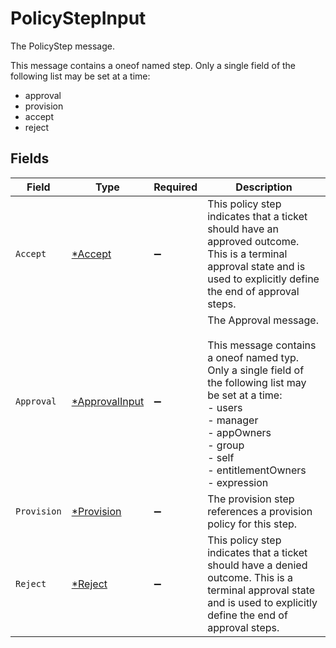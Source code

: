 # PolicyStepInput

The PolicyStep message.

This message contains a oneof named step. Only a single field of the following list may be set at a time:
  - approval
  - provision
  - accept
  - reject



## Fields

| Field                                                                                                                                                                                                                        | Type                                                                                                                                                                                                                         | Required                                                                                                                                                                                                                     | Description                                                                                                                                                                                                                  |
| ---------------------------------------------------------------------------------------------------------------------------------------------------------------------------------------------------------------------------- | ---------------------------------------------------------------------------------------------------------------------------------------------------------------------------------------------------------------------------- | ---------------------------------------------------------------------------------------------------------------------------------------------------------------------------------------------------------------------------- | ---------------------------------------------------------------------------------------------------------------------------------------------------------------------------------------------------------------------------- |
| `Accept`                                                                                                                                                                                                                     | [*Accept](../../models/shared/accept.md)                                                                                                                                                                                     | :heavy_minus_sign:                                                                                                                                                                                                           | This policy step indicates that a ticket should have an approved outcome. This is a terminal approval state and is used to explicitly define the end of approval steps.                                                      |
| `Approval`                                                                                                                                                                                                                   | [*ApprovalInput](../../models/shared/approvalinput.md)                                                                                                                                                                       | :heavy_minus_sign:                                                                                                                                                                                                           | The Approval message.<br/><br/>This message contains a oneof named typ. Only a single field of the following list may be set at a time:<br/>  - users<br/>  - manager<br/>  - appOwners<br/>  - group<br/>  - self<br/>  - entitlementOwners<br/>  - expression<br/> |
| `Provision`                                                                                                                                                                                                                  | [*Provision](../../models/shared/provision.md)                                                                                                                                                                               | :heavy_minus_sign:                                                                                                                                                                                                           | The provision step references a provision policy for this step.                                                                                                                                                              |
| `Reject`                                                                                                                                                                                                                     | [*Reject](../../models/shared/reject.md)                                                                                                                                                                                     | :heavy_minus_sign:                                                                                                                                                                                                           | This policy step indicates that a ticket should have a denied outcome. This is a terminal approval state and is used to explicitly define the end of approval steps.                                                         |